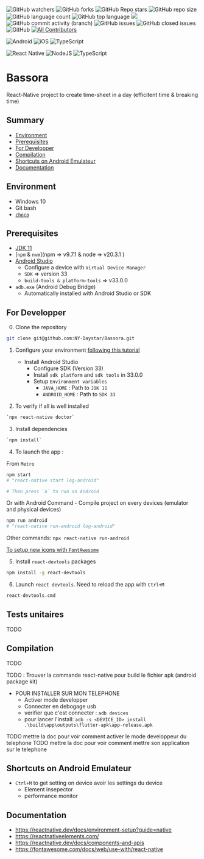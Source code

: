 ![GitHub watchers](https://img.shields.io/github/watchers/ny-daystar/bassora)
![GitHub forks](https://img.shields.io/github/forks/ny-daystar/bassora)
![GitHub Repo stars](https://img.shields.io/github/stars/ny-daystar/bassora)
![GitHub repo size](https://img.shields.io/github/repo-size/ny-daystar/bassora)
![GitHub language count](https://img.shields.io/github/languages/count/ny-daystar/bassora)
![GitHub top language](https://img.shields.io/github/languages/top/ny-daystar/bassora) <a href="https://codeclimate.com/github/ny-daystar/bassora/maintainability"><img src="https://api.codeclimate.com/v1/badges/715c6f3ffb08de5ca621/maintainability" /></a>  
![GitHub commit activity (branch)](https://img.shields.io/github/commit-activity/m/ny-daystar/bassora/newArchitecture)
![GitHub issues](https://img.shields.io/github/issues/ny-daystar/bassora)
![GitHub closed issues](https://img.shields.io/github/issues-closed-raw/ny-daystar/bassora)
![GitHub](https://img.shields.io/github/license/ny-daystar/bassora)
[![All Contributors](https://img.shields.io/badge/all_contributors-1-blue.svg?style=circular)](#contributors)

![Android](https://img.shields.io/badge/Android-3DDC84?style=flat&logo=android&logoColor=white)
![iOS](https://img.shields.io/badge/iOS-000000?style=flat&logo=ios&logoColor=white)
![TypeScript](https://img.shields.io/badge/typescript-%23323330.svg?style=flat&logo=typescript&logoColor=%23F7DF1E)

![React Native](https://img.shields.io/badge/react_native-%2320232a.svg?style=flat&logo=react&logoColor=%2361DAFB)
![NodeJS](https://img.shields.io/badge/node.js-6DA55F?style=flat&logo=node.js&logoColor=white)
![TypeScript](https://img.shields.io/badge/typescript-%23007ACC.svg?style=flat&logo=typescript&logoColor=white)

# Bassora

React-Native project to create time-sheet in a day (efficitent time & breaking time)

## Summary

- [Environment](#environment)
- [Prerequisites](#prerequisites)
- [For Developper](#for-developper)
- [Compilation](#compilation)
- [Shortcuts on Android Emulateur](#shortcuts-on-android-emulateur)
- [Documentation](#documentation)

## Environment

- Windows 10
- Git bash
- [`choco`](https://chocolatey.org/)

## Prerequisites

- [JDK 11](https://www.oracle.com/fr/java/technologies/downloads/)
- [`npm` & `nvm`](npm => v9.7.1 & node => v20.3.1 )
- [Android Studio](https://developer.android.com/studio)
  - Configure a device with `Virtual Device Manager`
  - `SDK` => version 33
  - `build-tools & platform-tools` => v33.0.0
- `adb.exe` (Android Debug Bridge)
  - Automatically installed with Android Studio or SDK

## For Developper

0. Clone the repository

```bash
git clone git@github.com:NY-Daystar/Bassora.git
```

1. Configure your environment [following this tutorial](https://reactnative.dev/docs/environment-setup?guide=native)

   - Install Android Studio
     - Configure SDK (Version 33)
     - Install `sdk platform` and `sdk tools` in 33.0.0
     - Setup `Environment variables`
       - `JAVA_HOME` : Path to `JDK 11`
       - `ANDROID_HOME` : Path to `SDK 33`

2. To verify if all is well installed

```bash
`npx react-native doctor`
```

3. Install dependencies

```bash
`npm install`
```

4. To launch the app :

From `Metro`

```bash
npm start
# "react-native start log-android"

# Then press `a` to run on Android
```

Or with Android Command - Compile project on every devices (emulator and physical devices)

```bash
npm run android
# "react-native run-android log-android"
```

Other commands: `npx react-native run-android`

[To setup new icons with `FontAwesome`](https://fontawesome.com/docs/web/use-with/react-native)

5. Install `react-devtools` packages

```bash
npm install -g react-devtools
```

6. Launch `react devtools`. Need to reload the app with `Ctrl+M`

```bash
react-devtools.cmd
```

## Tests unitaires

TODO

## Compilation

TODO

TODO : Trouver la commande react-native pour build le fichier apk (android package kit)

- POUR INSTALLER SUR MON TELEPHONE
  - Activer mode developper
  - Connecter en debogage usb
  - verifier que c'est connecter : `adb devices`
  - pour lancer l'install: `adb -s <DEVICE_ID> install .\build\app\outputs\flutter-apk\app-release.apk`

TODO mettre la doc pour voir comment activer le mode developpeur du telephone
TODO mettre la doc pour voir comment mettre son application sur le telephone

## Shortcuts on Android Emulateur

- `Ctrl+M` to get setting on device avoir les settings du device
  - Element insepector
  - performance monitor

## Documentation

- https://reactnative.dev/docs/environment-setup?guide=native
- https://reactnativeelements.com/
- https://reactnative.dev/docs/components-and-apis
- https://fontawesome.com/docs/web/use-with/react-native
